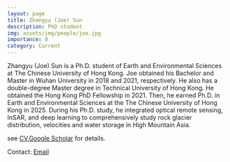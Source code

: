 ```yaml
---
layout: page
title: Zhangyu (Joe) Sun
description: PhD student 
img: assets/img/people/joe.jpg
importance: 0
category: Current
---
```

Zhangyu (Joe) Sun is a Ph.D. student of Earth and Environmental Sciences at The Chinese University of Hong Kong. Joe obtained his Bachelor and Master in Wuhan University in 2018 and 2021, respectively. He also has a double-degree Master degree in Technical University of Hong Kong. He obtained the Hong Kong PhD Fellowship in 2021. Then, he earned Ph.D. in Earth and Environmental Sciences at the The Chinese University of Hong Kong in 2025. During his Ph.D. study, he integrated optical remote sensing, InSAR, and deep learning to comprehensively study rock glacier distribution, velocities and water storage in High Mountain Asia.

see [CV](/assets/pdf/cv_joe.pdf),[Google Scholar](https://scholar.google.com/citations?user=fpWO_vEAAAAJ&hl=zh-CN) for details.

Contact: [Email](sunzhangyu@link.cuhk.edu.hk)
